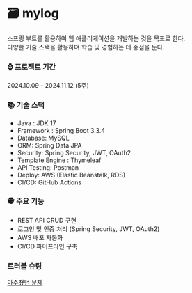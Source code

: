 # 🗃️ mylog

스프링 부트를 활용하여 웹 애플리케이션을 개발하는 것을 목표로 한다. <br>
다양한 기술 스택을 활용하며 학습 및 경험하는 데 중점을 둔다.

### ⌚ 프로젝트 기간

2024.10.09 - 2024.11.12 (5주)

### 📚 기술 스택

- Java : JDK 17
- Framework : Spring Boot 3.3.4
- Database: MySQL
- ORM: Spring Data JPA
- Security: Spring Security, JWT, OAuth2
- Template Engine : Thymeleaf
- API Testing: Postman
- Deploy: AWS (Elastic Beanstalk, RDS)
- CI/CD: GitHub Actions

### 🕵️ 주요 기능

- REST API CRUD 구현
- 로그인 및 인증 처리 (Spring Security, JWT, OAuth2)
- AWS 배포 자동화
- CI/CD 파이프라인 구축

### 트러블 슈팅
<a href="https://github.com/hhhyeon97/mylog/wiki/%EB%A7%88%EC%A3%BC%EC%B3%A4%EB%8D%98-%EC%97%90%EB%9F%AC">
마주쳤던 문제
</a>

[//]: # (### 🌟 업데이트 )
